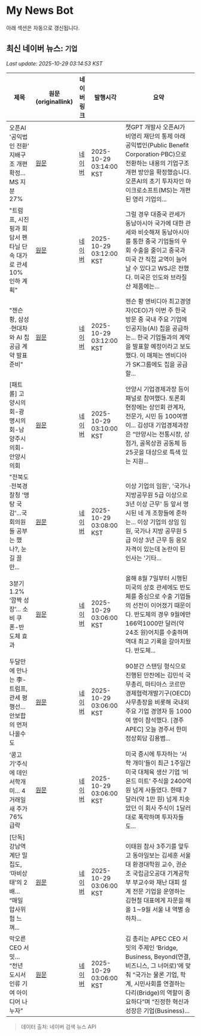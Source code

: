 # My News Bot

아래 섹션은 자동으로 갱신됩니다.

<!-- NEWS:START -->
## 최신 네이버 뉴스: `기업`
_Last update: 2025-10-29 03:14:53 KST_

| 제목 | 원문(originallink) | 네이버 링크 | 발행시각 | 요약 |
|---|---|---|---|---|
| 오픈AI '공익법인 전환' 지배구조 개편 확정…MS 지분 27% | [원문](http://www.yonhapnewstv.co.kr/AKR20251029031343nd5) | [네이버](https://n.news.naver.com/mnews/article/422/0000795808?sid=104) | 2025-10-29 03:14:00 KST | 챗GPT 개발사 오픈AI가 비영리 재단의 통제 아래 공익법인(Public Benefit Corporation·PBC)으로 전환하는 내용의 기업구조 개편 방안을 확정했습니다. 오픈AI의 초기 투자자인 마이크로소프트(MS)는 개편된 영리 기업의... |
| "트럼프, 시진핑과 회담서 펜타닐 단속 대가로 관세 10% 인하 계획" | [원문](https://www.news1.kr/world/usa-canada/5956760) | [네이버](https://n.news.naver.com/mnews/article/421/0008569103?sid=104) | 2025-10-29 03:12:00 KST | 그럴 경우 대중국 관세가 동남아시아 국가에 대한 관세와 비슷해져 동남아시아를 통한 중국 기업들의 우회 수출을 줄이고 중국과 미국 간 직접 교역이 늘어날 수 있다고 WSJ은 전했다. 미국은 인도와 브라질산 제품에는... |
| "젠슨 황, 삼성·현대차와 AI 칩 공급 계약 발표 준비" | [원문](https://www.bloter.net/news/articleView.html?idxno=646380) | [네이버](https://n.news.naver.com/mnews/article/293/0000074186?sid=101) | 2025-10-29 03:12:00 KST | 젠슨 황 엔비디아 최고경영자(CEO)가 이번 주 한국 방문 중 국내 주요 기업에 인공지능(AI) 칩을 공급하는... 한국 기업들과의 계악을 발표할 예정이라고 보도했다. 이 매체는 엔비디아가 SK그룹에도 칩을 공급할... |
| [패트롤] 고양시의회-광명시의회-남양주시의회-안양시의회 | [원문](https://www.ekn.kr/web/view.php?key=20251028029450985) | [네이버](https://www.ekn.kr/web/view.php?key=20251028029450985) | 2025-10-29 03:10:00 KST | 안양시 기업경제과장 등이 패널로 참여했다. 토론회 현장에는 상인회 관계자, 전문가, 시민 등 100여명이... 김성대 기업경제과장은 “안양시는 전통시장, 상점가, 골목상권 공동체 등 25곳을 대상으로 특색 있는 지원... |
| "전북도·전북경찰청 '맹탕 국감'...국회의원들 공부는 했나?, 눈길 끌만... | [원문](http://www.jbsori.com/news/articleView.html?idxno=16386) | [네이버](http://www.jbsori.com/news/articleView.html?idxno=16386) | 2025-10-29 03:08:00 KST | 이상 기업의 임원', '국가나 지방공무원 5급 이상으로 3년 이상 근무' 등 앞서 명시된 네 개 조항들에 준하는... 이상 기업의 상임 임원, 국가나 지방 공무원 5급 이상 3년 근무 등 응모 자격이 있는데 논란이 된 인사는 '기타... |
| 3분기 1.2% ‘깜짝 성장’… 소비 쿠폰-반도체 효과 | [원문](https://www.donga.com/news/Economy/article/all/20251029/132655866/2) | [네이버](https://n.news.naver.com/mnews/article/020/0003670487?sid=101) | 2025-10-29 03:06:00 KST | 올해 8월 7일부터 시행된 미국의 상호 관세에도 반도체를 중심으로 수출 기업들의 선전이 이어졌기 때문이다. 반도체의 경우 9월에만 166억1000만 달러(약 24조 원)어치를 수출하며 역대 최고 기록을 갈아치웠다. 반도체... |
| 두달만에 만나는 李-트럼프, 관세 평행선… 안보합의 먼저 나올수도 | [원문](https://www.donga.com/news/Politics/article/all/20251029/132655864/2) | [네이버](https://n.news.naver.com/mnews/article/020/0003670488?sid=100) | 2025-10-29 03:06:00 KST | 90분간 스탠딩 형식으로 진행된 만찬에는 김민석 국무총리, 마티아스 코르만 경제협력개발기구(OECD) 사무총장을 비롯해 국내외 주요 기업 경영자 등 1000여 명이 참석했다. [경주 APEC] 오늘 경주서 한미 정상회담 김용범... |
| ‘콩고기’주식에 데인 서학개미… 4거래일새 주가 76% 급락 | [원문](https://www.donga.com/news/Economy/article/all/20251028/132654504/2) | [네이버](https://n.news.naver.com/mnews/article/020/0003670505?sid=101) | 2025-10-29 03:06:00 KST | 미국 증시에 투자하는 ‘서학 개미’들이 최근 1주일간 미국 대체육 생산 기업 ‘비욘드 미트’ 주식을 2400억 원 넘게 사들였다. 한때 7달러(약 1만 원) 넘게 치솟았던 이 회사 주식이 1달러대로 폭락하며 투자자들도... |
| [단독]강남역 계단 밀집도, ‘마비상태’의 2배… “매일 압사위험 느껴... | [원문](https://www.donga.com/news/Society/article/all/20251029/132655778/2) | [네이버](https://n.news.naver.com/mnews/article/020/0003670491?sid=102) | 2025-10-29 03:06:00 KST | 이태원 참사 3주기를 앞두고 동아일보는 김세훈 서울대 환경대학원 교수, 권순조 국립금오공대 기계공학부 부교수와 재난 대피 설계 전문 기업을 운영하는 김현철 대표에게 자문을 해 올 1∼9월 서울 내 역별 승하차... |
| 막오른 CEO 서밋… “천년 도시서 인류 기여 아이디어 나누자” | [원문](https://www.donga.com/news/Economy/article/all/20251029/132655858/2) | [네이버](https://n.news.naver.com/mnews/article/020/0003670489?sid=101) | 2025-10-29 03:06:00 KST | 김 총리는 APEC CEO 서밋의 주제인 ‘Bridge, Business, Beyond(연결, 비즈니스, 그 너머로)’에 맞춰 “국가는 물론 기업, 학계, 시민사회를 연결하는 다리(Bridge)의 역할이 중요하다”며 “진정한 혁신과 성장은 기업(Business)... |

> 데이터 출처: 네이버 검색 뉴스 API
<!-- NEWS:END -->
